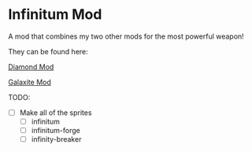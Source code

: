 # Infinitum Mod
A mod that combines my two other mods for the most powerful weapon!

They can be found here:

[Diamond Mod](https://github.com/BlueThecno/Mindustry-Diamond-Mod)

[Galaxite Mod](https://github.com/BlueThecno/Galaxite-Mod)

TODO:
- [ ] Make all of the sprites
  - [ ] infinitum
  - [ ] infinitum-forge
  - [ ] infinity-breaker
